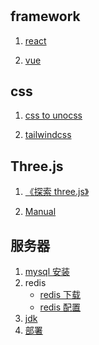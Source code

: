 #

## framework

1. [react](https://react.docschina.org)

2. [vue](https://cn.vuejs.org/)

## css

1. [css to unocss](https://to-unocss.netlify.app)

2. [tailwindcss](https://tailwind.nodejs.cn/docs/installation)

## Three.js

1. [《探索 three.js》](https://discoverthreejs.com/zh/)

2. [Manual](https://threejs.org/manual/)

## 服务器

1. [mysql 安装](https://blog.csdn.net/m0_74824661/article/details/143985660)
2. redis
   - [redis 下载](https://github.com/redis/redis/releases/tag/6.2.6)
   - [redis 配置](https://blog.csdn.net/weixin_50083085/article/details/136881160)
3. [jdk](https://blog.csdn.net/weixin_41394654/article/details/123442460)
4. [部署](https://blog.csdn.net/Elon15/article/details/124516929)